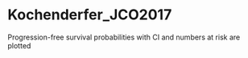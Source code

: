 # Kochenderfer_JCO2017
Progression-free survival probabilities with CI and numbers at risk are plotted
